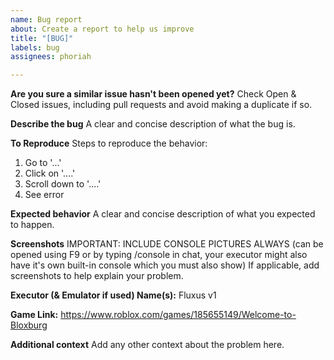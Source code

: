 ```yaml
---
name: Bug report
about: Create a report to help us improve
title: "[BUG]"
labels: bug
assignees: phoriah

---
```


**Are you sure a similar issue hasn't been opened yet?**
Check Open & Closed issues, including pull requests and avoid making a duplicate if so.

**Describe the bug**
A clear and concise description of what the bug is.

**To Reproduce**
Steps to reproduce the behavior:
1. Go to '...'
2. Click on '....'
3. Scroll down to '....'
4. See error

**Expected behavior**
A clear and concise description of what you expected to happen.

**Screenshots**
IMPORTANT: INCLUDE CONSOLE PICTURES ALWAYS (can be opened using F9 or by typing /console in chat, your executor might also have it's own built-in console which you must also show)
If applicable, add screenshots to help explain your problem.

**Executor (& Emulator if used) Name(s):**
Fluxus v1

**Game Link:**
https://www.roblox.com/games/185655149/Welcome-to-Bloxburg

**Additional context**
Add any other context about the problem here.
